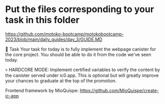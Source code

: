 # Put the files corresponding to your task in this folder

https://github.com/motoko-bootcamp/motokobootcamp-2023/blob/main/daily_guides/day_3/GUIDE.MD

🧹 Task
Your task for today is to fully implement the webpage canister for the core project. You should be able to do it from the code we've seen today.

💀 HARDCORE MODE: Implement certified variables to verify the content by the canister served under ic0.app. This is optional but will greatly improve your chances to graduate at the top of the promotion.

Frontend framework by MioQuispe: https://github.com/MioQuispe/create-ic-app
